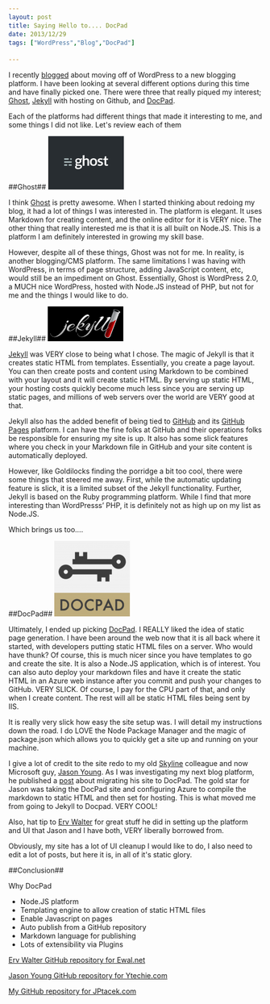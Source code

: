 ```yaml
---
layout: post
title: Saying Hello to.... DocPad
date: 2013/12/29
tags: ["WordPress","Blog","DocPad"]

---
```


I recently [blogged](http://www.jptacek.com/2013/12/saying-goodbye-to-wordpress/) about moving off of WordPress to a new blogging platform.
I have been looking at several different options during this time and have finally picked one. There were three that really piqued my interest; [Ghost](http://www.tryghost.org), [Jekyll](http://jekyllrb.com/) with hosting on Github, and [DocPad](http://docpad.org/).

Each of the platforms had different things that made it interesting to me, and some things I did not like. Let's review each of them

##Ghost##
![Ghost Logo](GhostLogo.png)

I think [Ghost](http://www.Ghost.org) is pretty awesome. When I started thinking about redoing my blog, it had a lot of things I was interested in. The platform is elegant. It uses Markdown for creating content, and the online editor for it is VERY nice. The other thing that really interested me is that it is all built on Node.JS. This is a platform I am definitely interested in growing my skill base.

However, despite all of these things, Ghost was not for me. In reality, is another blogging/CMS platform. The same limitations I was having with WordPress, in terms of page structure, adding JavaScript content, etc, would still be an impediment on Ghost. Essentially, Ghost is WordPress 2.0, a MUCH nice WordPress, hosted with Node.JS instead of PHP, but not for me and the things I would like to do.

##Jekyll##
![Jekyll Logo](JekyllLogo.png)

[Jekyll](http://jekyllrb.com/) was VERY close to being what I chose. The magic of Jekyll is that it creates static HTML from templates. Essentially, you create a page layout. You can then create posts and content using Markdown to be combined with your layout and it will create static HTML. By serving up static HTML, your hosting costs quickly become much less since you are serving up static pages, and millions of web servers over the world are VERY good at that.

Jekyll also has the added benefit of being tied to [GitHub](http://www.GitHub.com) and its [GitHub Pages]( http://pages.github.com/) platform. I can have the fine folks at GitHub and their operations folks be responsible for ensuring my site is up. It also has some slick features where you check in your Markdown file in GitHub and your site content is automatically deployed.

However, like Goldilocks finding the porridge a bit too cool, there were some things that steered me away. First, while the automatic updating feature is slick, it is a limited subset of the Jekyll functionality. Further, Jekyll is based on the Ruby programming platform. While I find that more interesting than WordPresss’ PHP, it is definitely not as high up on my list as Node.JS.

Which brings us too….

##DocPad##
![DocPad Logo](DocPadLogo.png)

Ultimately, I ended up picking [DocPad](http://docpad.org/). I REALLY liked the idea of static page generation. I have been around the web now that it is all back where it started, with developers putting static HTML files on a server. Who would have thunk? Of course, this is much nicer since you have templates to go and create the site. It is also a Node.JS application, which is of interest. You can also auto deploy your markdown files and have it create the static HTML in an Azure web instance after you commit and push your changes to GitHub. VERY SLICK. Of course, I pay for the CPU part of that, and only when I create content. The rest will all be static HTML files being sent by IIS.

It is really very slick how easy the site setup was. I will detail my instructions down the road. I do LOVE the Node Package Manager and the magic of package.json which allows you to quickly get a site up and running on your machine.

I give a lot of credit to the site redo to my old [Skyline](http://www.SkylineTechnologies) colleague and now Microsoft guy, [Jason Young](http://www.yTechie.com). As I was investigating my next blog platform, he published a [post]( http://www.ytechie.com/2013/11/blogging-awesomeness-with-a-static-generator-and-markdown/) about migrating his site to DocPad. The gold star for Jason was taking the DocPad site and configuring Azure to compile the markdown to static HTML and then set for hosting. This is what moved me from going to Jekyll to Docpad. VERY COOL!

Also, hat tip to [Erv Walter](http://www.ewal.net/) for great stuff he did in setting up the platform and UI that Jason and I have both, VERY liberally borrowed from.

Obviously, my site has a lot of UI cleanup I would like to do, I also need to edit a lot of posts, but here it is, in all of it's static glory.

##Conclusion##

Why DocPad

* Node.JS platform
* Templating engine to allow creation of static HTML files
* Enable Javascript on pages
* Auto publish from a GitHub repository
* Markdown language for publishing
* Lots of extensibility via Plugins

[Erv Walter GitHub repository for Ewal.net](https://github.com/ervwalter/ewalnet-docpad)

[Jason Young GitHub repository for Ytechie.com](https://github.com/ytechie/ytechie-docpad)

[My GitHub repository for JPtacek.com](https://github.com/jptacek/JPtacek.com)

